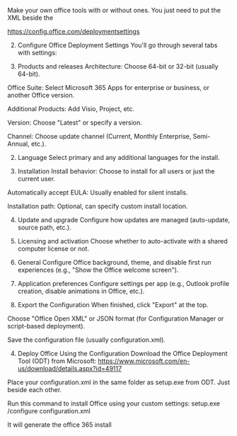 Make your own office tools with or without ones. You just need to put the XML beside the 

https://config.office.com/deploymentsettings

2. Configure Office Deployment Settings
You'll go through several tabs with settings:

3. Products and releases
Architecture: Choose 64-bit or 32-bit (usually 64-bit).

Office Suite: Select Microsoft 365 Apps for enterprise or business, or another Office version.

Additional Products: Add Visio, Project, etc.

Version: Choose "Latest" or specify a version.

Channel: Choose update channel (Current, Monthly Enterprise, Semi-Annual, etc.).

2. Language
Select primary and any additional languages for the install.

3. Installation
Install behavior: Choose to install for all users or just the current user.

Automatically accept EULA: Usually enabled for silent installs.

Installation path: Optional, can specify custom install location.

4. Update and upgrade
Configure how updates are managed (auto-update, source path, etc.).

5. Licensing and activation
Choose whether to auto-activate with a shared computer license or not.

6. General
Configure Office background, theme, and disable first run experiences (e.g., "Show the Office welcome screen").

7. Application preferences
Configure settings per app (e.g., Outlook profile creation, disable animations in Office, etc.).

8. Export the Configuration
When finished, click "Export" at the top.

Choose "Office Open XML" or JSON format (for Configuration Manager or script-based deployment).

Save the configuration file (usually configuration.xml).

4. Deploy Office Using the Configuration
Download the Office Deployment Tool (ODT) from Microsoft:
 https://www.microsoft.com/en-us/download/details.aspx?id=49117

Place your configuration.xml in the same folder as setup.exe from ODT. Just beside each other.

Run this command to install Office using your custom settings:
setup.exe /configure configuration.xml

It will generate the office 365 install
